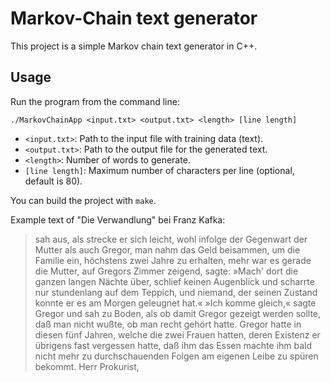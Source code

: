 # Markov-Chain text generator

This project is a simple Markov chain text generator in C++.

## Usage

Run the program from the command line:

```
./MarkovChainApp <input.txt> <output.txt> <length> [line length]
```

- `<input.txt>`: Path to the input file with training data (text).
- `<output.txt>`: Path to the output file for the generated text.
- `<length>`: Number of words to generate.
- `[line length]`: Maximum number of characters per line (optional, default is 80).

You can build the project with `make`.


Example text of "Die Verwandlung" bei Franz Kafka:

>sah aus, als strecke er sich leicht, wohl infolge der Gegenwart der Mutter als 
auch Gregor, man nahm das Geld beisammen, um die Familie ein, höchstens zwei Jahre 
zu erhalten, mehr war es gerade die Mutter, auf Gregors Zimmer zeigend, sagte: 
»Mach' dort die ganzen langen Nächte über, schlief keinen Augenblick und scharrte 
nur stundenlang auf dem Teppich, und niemand, der seinen Zustand konnte er es am 
Morgen geleugnet hat.« »Ich komme gleich,« sagte Gregor und sah zu Boden, als ob 
damit Gregor gezeigt werden sollte, daß man nicht wußte, ob man recht gehört 
hatte. Gregor hatte in diesen fünf Jahren, welche die zwei Frauen hatten, deren 
Existenz er übrigens fast vergessen hatte, daß ihm das Essen machte ihm bald nicht 
mehr zu durchschauenden Folgen am eigenen Leibe zu spüren bekommt. Herr Prokurist, 

